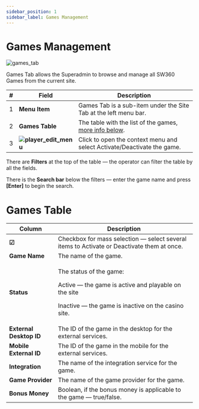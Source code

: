 ```yaml
---
sidebar_position: 1
sidebar_label: Games Management
---
```


# Games Management

![games_tab](https://i.imgur.com/FqDR75q.png)

Games Tab allows the Superadmin to browse and manage all SW360 Games from the current site.

| # | Field | Description |
|-|-|-|
| 1 | **Menu Item** | Games Tab is a sub-item under the Site Tab at the left menu bar. |
| 2 | **Games Table** | The table with the list of the games, [more info below](#games-table). |
| 3 | **![player_edit_menu](https://i.imgur.com/HrALxrY.png)** | Click to open the context menu and select Activate/Deactivate the game. |

There are **Filters** at the top of the table &mdash; the operator can filter the table by all the fields.

There is the **Search bar** below the filters &mdash; enter the game name and press **[Enter]** to begin the search.

# Games Table

| Column | Description |
|-|-|
| **☑** | Checkbox for mass selection &mdash; select several items to Activate or Deactivate them at once. |
| **Game Name** | The name of the game. |
| **Status** | <p>The status of the game:</p><p>Active &mdash; the game is active and playable on the site</p><p>Inactive &mdash; the game is inactive on the casino site.</p> |
| **External Desktop ID** | The ID of the game in the desktop for the external services. |
| **Mobile External ID** | The ID of the game in the mobile for the external services. |
| **Integration** | The name of the integration service for the game. |
| **Game Provider** | The name of the game provider for the game. |
| **Bonus Money** | Boolean, if the bonus money is applicable to the game &mdash; true/false. |